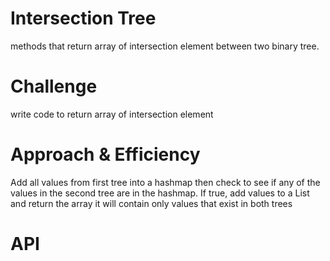 # Intersection Tree
methods that return array of intersection element between two binary tree.
# Challenge
write code to return array of intersection element

# Approach & Efficiency

 Add all values from first tree into a hashmap
 then check to see if any of the values in the second tree are in the hashmap.
 If true, add values to a List and return the array 
 it will contain only values that exist in both trees 
 

# API